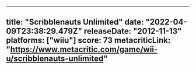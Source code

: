 
---
title: "Scribblenauts Unlimited"
date: "2022-04-09T23:38:29.479Z"
releaseDate: "2012-11-13"
platforms: ["wiiu"]
score: 73
metacriticLink: "https://www.metacritic.com/game/wii-u/scribblenauts-unlimited"
---
